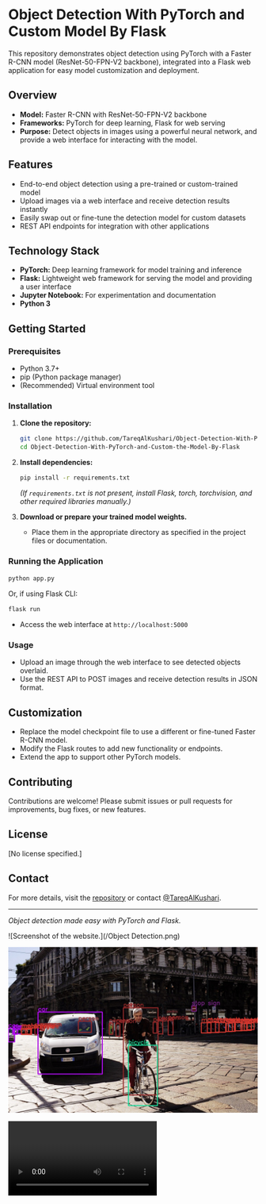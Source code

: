 # Object Detection With PyTorch and Custom Model By Flask

This repository demonstrates object detection using PyTorch with a Faster R-CNN model (ResNet-50-FPN-V2 backbone), integrated into a Flask web application for easy model customization and deployment.

## Overview

- **Model:** Faster R-CNN with ResNet-50-FPN-V2 backbone
- **Frameworks:** PyTorch for deep learning, Flask for web serving
- **Purpose:** Detect objects in images using a powerful neural network, and provide a web interface for interacting with the model.

## Features

- End-to-end object detection using a pre-trained or custom-trained model
- Upload images via a web interface and receive detection results instantly
- Easily swap out or fine-tune the detection model for custom datasets
- REST API endpoints for integration with other applications

## Technology Stack

- **PyTorch:** Deep learning framework for model training and inference
- **Flask:** Lightweight web framework for serving the model and providing a user interface
- **Jupyter Notebook:** For experimentation and documentation
- **Python 3**

## Getting Started

### Prerequisites

- Python 3.7+
- pip (Python package manager)
- (Recommended) Virtual environment tool

### Installation

1. **Clone the repository:**
   ```bash
   git clone https://github.com/TareqAlKushari/Object-Detection-With-PyTorch-and-Custom-the-Model-By-Flask.git
   cd Object-Detection-With-PyTorch-and-Custom-the-Model-By-Flask
   ```

2. **Install dependencies:**
   ```bash
   pip install -r requirements.txt
   ```
   *(If `requirements.txt` is not present, install Flask, torch, torchvision, and other required libraries manually.)*

3. **Download or prepare your trained model weights.**
   - Place them in the appropriate directory as specified in the project files or documentation.

### Running the Application

```bash
python app.py
```
Or, if using Flask CLI:
```bash
flask run
```
- Access the web interface at `http://localhost:5000`

### Usage

- Upload an image through the web interface to see detected objects overlaid.
- Use the REST API to POST images and receive detection results in JSON format.

## Customization

- Replace the model checkpoint file to use a different or fine-tuned Faster R-CNN model.
- Modify the Flask routes to add new functionality or endpoints.
- Extend the app to support other PyTorch models.

## Contributing

Contributions are welcome! Please submit issues or pull requests for improvements, bug fixes, or new features.

## License

[No license specified.]

## Contact

For more details, visit the [repository](https://github.com/TareqAlKushari/Object-Detection-With-PyTorch-and-Custom-the-Model-By-Flask) or contact [@TareqAlKushari](https://github.com/TareqAlKushari).

---

*Object detection made easy with PyTorch and Flask.*








![Screenshot of the website.](/Object Detection.png)

![Screenshot of the model.](/outputs/street_t05.jpg)

![](/outputs/video2_t05.mp4)
